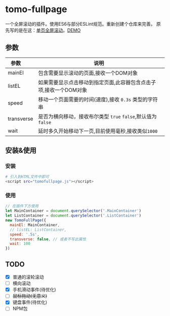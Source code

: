 # tomo-fullpage
一个全屏滚动的插件。使用ES6与部分ESLint规范。重新创建个仓库来完善。
原先写的是在这：[单页全屏滚动](https://github.com/gutrse3321/my-front-practice/tree/master/tomo-fullpage)。[DEMO](https://gutrse3321.github.io/tomo-fullpage/demo/)
## 参数
| 参数       | 说明  |
| --------   | -----|
| mainEl     | 包含需要显示滚动的页面,接收一个DOM对象                           |
| listEL     | 如果需要显示点击移动到指定页面,此容器包含点击子项,接收一个DOM对象 |
| speed      | 移动一个页面需要的时间(速度),接收 `0.3s` 类型的字符串|
| transverse | 是否为横向移动，接收布尔类型 `true` `false`,默认值为`false`|
| wait       | 延时多久开始移动下一页,目前使用毫秒,接收类似`1000`|
## 安装&使用
### 安装
``` bash
# 引入到HTML文件中即可
<script src="tomofullpage.js"></script>
```
### 使用
``` javascript
// 在插件下方使用
let MainContainer = document.querySelector('.MainContainer')
let ListContainer = document.querySelector('.ListContainer')
new TomoFullPage({
  mainEl: MainContainer,
  // listEL: ListContainer,
  speed: '.5s',
  transverse: false, // 或者不写此属性
  wait: 100
})
```
## TODO
- [x] 普通的滚轮滚动<br>
- [ ] 横向滚动<br>
- [x] 手机滑动事件(待优化)<br>
- [ ] <del>鼠标拖动(无意义)</del><br>
- [x] 键盘事件(待优化)<br>
- [ ] NPM包<br>
